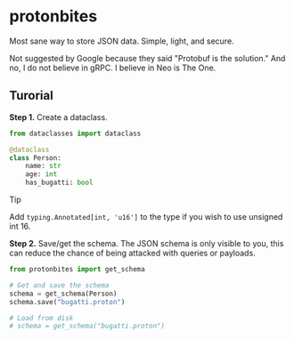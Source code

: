 # protonbites
Most sane way to store JSON data. Simple, light, and secure.

Not suggested by Google because they said "Protobuf is the solution." And no, I do not believe in gRPC. I believe in Neo is The One.


## Turorial

**Step 1.** Create a dataclass.

```python
from dataclasses import dataclass

@dataclass
class Person:
    name: str
    age: int
    has_bugatti: bool
```

> [!TIP]
> Add `typing.Annotated[int, 'u16']` to the type if you wish to use unsigned int 16.

**Step 2.** Save/get the schema. The JSON schema is only visible to you, this can reduce the chance of being attacked with queries or payloads.

```python
from protonbites import get_schema

# Get and save the schema
schema = get_schema(Person)
schema.save("bugatti.proton")

# Load from disk
# schema = get_schema("bugatti.proton")
```


